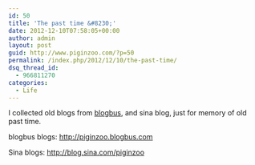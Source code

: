 ```yaml
---
id: 50
title: 'The past time &#8230;'
date: 2012-12-10T07:58:05+00:00
author: admin
layout: post
guid: http://www.piginzoo.com/?p=50
permalink: /index.php/2012/12/10/the-past-time/
dsq_thread_id:
  - 966811270
categories:
  - Life
---
```

I collected old blogs from [blogbus](http://www.blogbus.com), and sina blog, just for memory of old past time.

blogbus blogs: <http://piginzoo.blogbus.com>

Sina blogs: <http://blog.sina.com/piginzoo>

&nbsp;